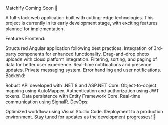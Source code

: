 Matchify
Coming Soon 🚧

A full-stack web application built with cutting-edge technologies. This project is currently in its early development stage, with exciting features planned for implementation.

Features
Frontend:

Structured Angular application following best practices.
Integration of 3rd-party components for enhanced functionality.
Drag-and-drop photo uploads with cloud platform integration.
Filtering, sorting, and paging of data for better user experience.
Real-time notifications and presence updates.
Private messaging system.
Error handling and user notifications.
Backend:

Robust API developed with .NET 8 and ASP.NET Core.
Object-to-object mapping using AutoMapper.
Authentication and authorization using JWT tokens.
Data persistence with Entity Framework Core.
Real-time communication using SignalR.
DevOps:

Optimized workflow using Visual Studio Code.
Deployment to a production environment.
Stay tuned for updates as the development progresses! 🚀
